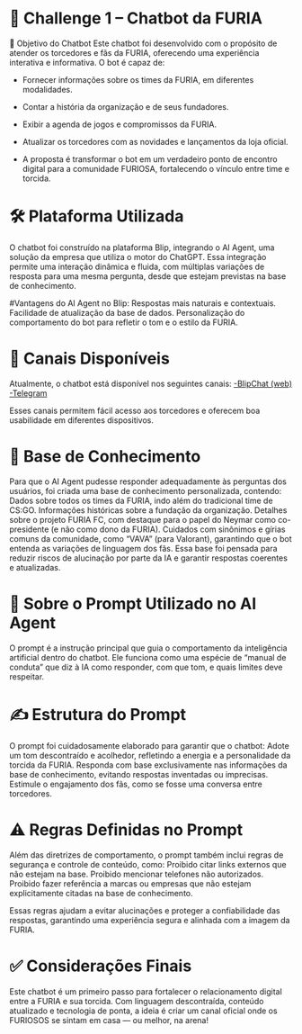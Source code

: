 # 📣 Challenge 1 – Chatbot da FURIA
🧠 Objetivo do Chatbot
Este chatbot foi desenvolvido com o propósito de atender os torcedores e fãs da FURIA, oferecendo uma experiência interativa e informativa. O bot é capaz de:

- Fornecer informações sobre os times da FURIA, em diferentes modalidades.
- Contar a história da organização e de seus fundadores.
- Exibir a agenda de jogos e compromissos da FURIA.
- Atualizar os torcedores com as novidades e lançamentos da loja oficial.

- A proposta é transformar o bot em um verdadeiro ponto de encontro digital para a comunidade FURIOSA, fortalecendo o vínculo entre time e torcida.

# 🛠️ Plataforma Utilizada
O chatbot foi construído na plataforma Blip, integrando o AI Agent, uma solução da empresa que utiliza o motor do ChatGPT. Essa integração permite uma interação dinâmica e fluida, com múltiplas variações de resposta para uma mesma pergunta, desde que estejam previstas na base de conhecimento.

#Vantagens do AI Agent no Blip:
Respostas mais naturais e contextuais.
Facilidade de atualização da base de dados.
Personalização do comportamento do bot para refletir o tom e o estilo da FURIA.

# 💬 Canais Disponíveis
Atualmente, o chatbot está disponível nos seguintes canais:
[-BlipChat (web)](https://lucas-ferreira-do-nascimento-vdc3q.chat.blip.ai/?appKey=ZnVyaW9zYTo4ZjFmYTU5ZS0wODkwLTQ3NTMtODA1ZC1hN2IxZmY4YzNhYTY=&_gl=1*1tu7ws9*_gcl_au*MTY5NTYzNTI0MS4xNzQ2Mzk0OTY2*_ga*MTY5NDg5NjI0My4xNzQ2Mzk0MTkx*_ga_8GVWK8YMGL*czE3NDY0MDg3MjgkbzEwJGcxJHQxNzQ2NDEwOTEwJGoyMyRsMCRoMTg4MDI0MjQ3) 
[-Telegram](https://web.telegram.org/k/#@Lucas_Ferreira_Test_Bot)

Esses canais permitem fácil acesso aos torcedores e oferecem boa usabilidade em diferentes dispositivos.

# 🧾 Base de Conhecimento
Para que o AI Agent pudesse responder adequadamente às perguntas dos usuários, foi criada uma base de conhecimento personalizada, contendo:
Dados sobre todos os times da FURIA, indo além do tradicional time de CS:GO.
Informações históricas sobre a fundação da organização.
Detalhes sobre o projeto FURIA FC, com destaque para o papel do Neymar como co-presidente (e não como dono da FURIA).
Cuidados com sinônimos e gírias comuns da comunidade, como “VAVA” (para Valorant), garantindo que o bot entenda as variações de linguagem dos fãs.
Essa base foi pensada para reduzir riscos de alucinação por parte da IA e garantir respostas coerentes e atualizadas.


# 🧾 Sobre o Prompt Utilizado no AI Agent
O prompt é a instrução principal que guia o comportamento da inteligência artificial dentro do chatbot. Ele funciona como uma espécie de “manual de conduta” que diz à IA como responder, com que tom, e quais limites deve respeitar.

# ✍️ Estrutura do Prompt
O prompt foi cuidadosamente elaborado para garantir que o chatbot:
Adote um tom descontraído e acolhedor, refletindo a energia e a personalidade da torcida da FURIA.
Responda com base exclusivamente nas informações da base de conhecimento, evitando respostas inventadas ou imprecisas.
Estimule o engajamento dos fãs, como se fosse uma conversa entre torcedores.

# ⚠️ Regras Definidas no Prompt
Além das diretrizes de comportamento, o prompt também inclui regras de segurança e controle de conteúdo, como:
Proibido citar links externos que não estejam na base.
Proibido mencionar telefones não autorizados.
Proibido fazer referência a marcas ou empresas que não estejam explicitamente citadas na base de conhecimento.

Essas regras ajudam a evitar alucinações e proteger a confiabilidade das respostas, garantindo uma experiência segura e alinhada com a imagem da FURIA.

# ✅ Considerações Finais
Este chatbot é um primeiro passo para fortalecer o relacionamento digital entre a FURIA e sua torcida. Com linguagem descontraída, conteúdo atualizado e tecnologia de ponta, a ideia é criar um canal oficial onde os FURIOSOS se sintam em casa — ou melhor, na arena!
